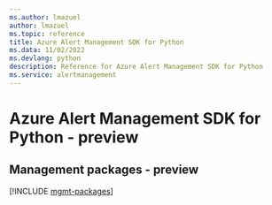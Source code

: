 ```yaml
---
ms.author: lmazuel
author: lmazuel
ms.topic: reference
title: Azure Alert Management SDK for Python
ms.data: 11/02/2022
ms.devlang: python
description: Reference for Azure Alert Management SDK for Python
ms.service: alertmanagement
---
```

# Azure Alert Management SDK for Python - preview

## Management packages - preview
[!INCLUDE [mgmt-packages](alert-management-mgmt-index.md)]